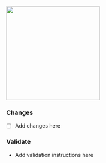 <img width="250" src="https://media.giphy.com/media/UPNKZuNUo6ZyX9AL7a/giphy.gif">

### Changes

- [ ] Add changes here

### Validate

- Add validation instructions here
